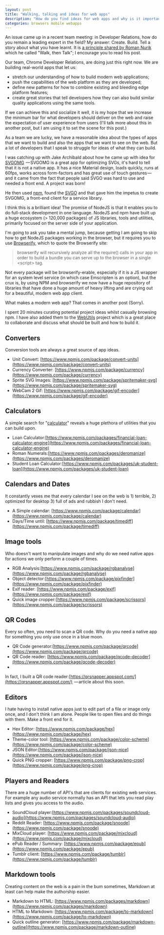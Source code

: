 ```yaml
--- 
layout: post
title: "Walking, talking and ideas for web apps"
description: "How do you find ideas for web apps and why is it important to build apps that push the platform?"
categories: browsers mobile webapps 
---
```


An issue came up in a recent team meeting: in Developer Relations, how do you 
remain a leading expert in the field? My answer: Create. Build. Tell a story 
about what you have learnt. It is [a principle shared by Roman Nurik](https://medium.com/@romannurik/walk-then-talk-3b935bfe5484) 
which he called "Walk, then Talk"; I encourage you to read his post.

Our team, Chrome Developer Relations, are doing just this right now. We are 
building real-world apps that let us:

* stretch our understanding of how to build modern web applications; 
* push the capabilities of the web platform as they are developed; 
* define new patterns for how to combine existing and bleeding edge platform 
  features;
* create great stories that tell developers how they can also build similar 
  quality applications using the same tools. 

If we can achieve this and socialize it well, it is my hope that we increase the 
minimum bar for what developers should deliver on the web and raise the 
expectation of user experience from users (I'll talk more about this in another 
post, but I am using it to set the scene for this post.)

As a team we are lucky, we have a reasonable idea about the types of apps that 
we want to build and also the apps that we want to see on the web. But a lot of 
developers that I speak to struggle for ideas of what they can build.

I was catching up with Jake Archibald about how he came up with idea for 
[SVGOMG](https://jakearchibald.github.io/svgomg/)  — SVGOMG is a great app for optimizing SVGs, it's hard to tell that it is not a native app. It has a nice Material design, loads quickly, runs at 60fps, works 
across form-factors and has great use of touch gestures — and it came from the 
fact that people said SVGO was hard to use and needed a front end. A project was 
born!

He then used [npm](https://www.npmjs.com/), found the [SVGO](https://github.com/svg/svgo) and that gave 
him the impetus to create SVGOMG, a front-end client for a service library.

I think this is a brilliant idea! The promise of NodeJS is that it enables you 
to do full-stack development in one language. NodeJS and npm have built up a 
huge ecosystem (&gt; 120,000 packages) of JS libraries, tools and utilities, 
primarily focused on the server side of your application.

I'm going to ask you take a mental jump, because getting I am going to skip how 
to get NodeJS packages working in the browser, but it requires you to use 
[Browserify](http://browserify.org/), which to quote the Browserify site:

> browserify will recursively analyze all the require() calls in your app in 
> order to build a bundle you can serve up to the browser in a single 
> &lt;script&gt; tag.

Not every package will be browserify-erable, especially if it is a JS wrapper 
for an system level service (in which case Emscripten is an option), but the 
crux is, by using NPM and browserify we now have a huge repository of libraries 
that have done a huge amount of heavy lifting and are crying out for a 
beautiful, modern web app client.

What makes a modern web app? That comes in another post (Sorry).

I spent 20 minutes curating potential project ideas whilst casually browsing 
npm. I have also added them to the [WebUtils](https://github.com/WebUtils/Platform/issues) 
project which is a great place to collaborate and discuss what should be built 
and how to build it.

## **Converters**

Conversion tools are always a great source of app ideas.

* Unit Convert: [https://www.npmjs.com/package/convert-units](https://www.npmjs.com/package/convert-units)
* Currency Converter: [https://www.npmjs.com/package/currency](https://www.npmjs.com/package/currency)
* Sprite SVG Images: [https://www.npmjs.com/package/spritemaker-svg](https://www.npmjs.com/package/spritemaker-svg)
* WebCam 2 Gif: [https://www.npmjs.com/package/gif-encoder](https://www.npmjs.com/package/gif-encoder)

## **Calculators**

A simple search for 
"[calculator](https://www.npmjs.com/browse/keyword/calculator)" reveals a huge 
plethora of utilities that you can build upon.

* Loan Calculator:[https://www.npmjs.com/packages/financial-loan-calculator-engine](https://www.npmjs.com/packages/financial-loan-calculator-engine)
* Roman Numerals:[https://www.npmjs.com/packages/deromanize](https://www.npmjs.com/packages/deromanize)
* Student Loan Calculator:[https://www.npmjs.com/packages/uk-student-loan](https://www.npmjs.com/packages/uk-student-loan)

## **Calendars and Dates**

It constantly vexes me that every calendar I see on the web is 1) terrible, 2) 
optimized for desktop 3) full of ads and rubbish I don't need.

* A Simple calendar: [https://www.npmjs.com/package/calendar](https://www.npmjs.com/package/calendar)
* Days/Time until: [https://www.npmjs.com/package/timediff](https://www.npmjs.com/package/timediff)

## **Image tools**

Who doesn't want to manipulate images and why do we need native apps for actions 
we only perform a couple of times.

* RGB Analysis:[https://www.npmjs.com/package/rgbanalyse](https://www.npmjs.com/package/rgbanalyse)
* Object detector:[https://www.npmjs.com/package/pixfinder](https://www.npmjs.com/package/pixfinder)
* Exif reader: [https://www.npmjs.com/package/exif](https://www.npmjs.com/package/exif)
* Quick image cropper:[https://www.npmjs.com/package/scrissors](https://www.npmjs.com/package/scrissors)

## **QR Codes**

Every so often, you need to scan a QR code. Why do you need a native app for 
something you only use once in a blue moon.

* QR Code generator:[https://www.npmjs.com/package/qrcode](https://www.npmjs.com/package/qrcode)
* QR Code reader: [https://www.npmjs.com/package/qcode-decoder](https://www.npmjs.com/package/qcode-decoder)
* 

In fact, I built a QR code reader:[https://qrsnapper.appspot.com/](https://qrsnapper.appspot.com/) 
— article about this soon.

## **Editors**

I hate having to install native apps just to edit part of a file or image only 
once, and I don't think I am alone. People like to open files and do things with 
them. Make a front end for it. 

* Hex Editor: [https://www.npmjs.com/package/hex](https://www.npmjs.com/package/hex)
* Theme-color tool: [https://www.npmjs.com/package/color-scheme](https://www.npmjs.com/package/color-scheme)
* JSON Editor:[https://www.npmjs.com/package/json-nice](https://www.npmjs.com/package/json-nice)
* Quick PNG cropper: [https://www.npmjs.com/package/png-crop](https://www.npmjs.com/package/png-crop)

## **Players and Readers**

There are a huge number of API's that are clients for existing web services. For 
example any audio service normally has an API that lets you read play lists and 
gives you access to the audio.

* SoundCloud player:[https://www.npmjs.com/packages/soundcloud-audio](https://www.npmjs.com/packages/soundcloud-audio)
* Reddit Reader: [https://www.npmjs.com/package/snoode](https://www.npmjs.com/package/snoode)
* MixCloud player: [https://www.npmjs.com/package/mixcloud](https://www.npmjs.com/package/mixcloud)
* ePub Reader / Summary: [https://www.npmjs.com/package/epub](https://www.npmjs.com/package/epub)
* Tumblr client: [https://www.npmjs.com/package/tumblr](https://www.npmjs.com/package/tumblr)

## **Markdown tools**

Creating content on the web is a pain in the bum sometimes, Markdown at least 
can help make the authorship easier.

* Markdown to HTML: [https://www.npmjs.com/packages/markdown](https://www.npmjs.com/packages/markdown)
* HTML to Markdown: [https://www.npmjs.com/package/to-markdown](https://www.npmjs.com/package/to-markdown)
* Quick outline generator: [https://www.npmjs.com/package/markdown-outline](https://www.npmjs.com/package/markdown-outline)


